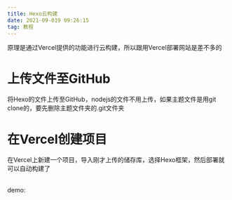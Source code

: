 ```yaml
---
title: Hexo云构建
date: 2021-09-019 09:26:15
tag: 教程
---
```

原理是通过Vercel提供的功能进行云构建，所以跟用Vercel部署网站是差不多的
<h1>上传文件至GitHub</h1>
<p>将Hexo的文件上传至GitHub，nodejs的文件不用上传，如果主题文件是用git clone的，要先删除主题文件夹的.git文件夹</p>
<h1>在Vercel创建项目</h2>
<p>在Vercel上新建一个项目，导入刚才上传的储存库，选择Hexo框架，然后部署就可以自动构建了</p>
<br />demo:<ifame src="https://hexo-cloud-builds-demo.vercel.app/"></ifame>
